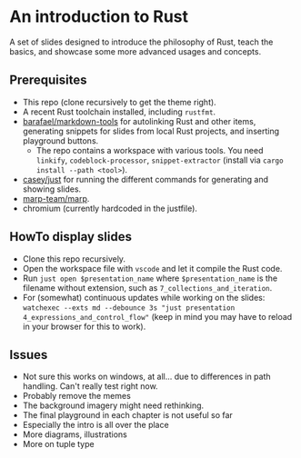# An introduction to Rust

A set of slides designed to introduce the philosophy of Rust, teach the basics, and showcase some more advanced usages and concepts.

## Prerequisites

- This repo (clone recursively to get the theme right).
- A recent Rust toolchain installed, including `rustfmt`.
- [barafael/markdown-tools](https://github.com/barafael/markdown-tools) for autolinking Rust and other items, generating snippets for slides from local Rust projects, and inserting playground buttons.
  - The repo contains a workspace with various tools. You need `linkify`, `codeblock-processor`, `snippet-extractor` (install via `cargo install --path <tool>`).
- [casey/just](https://github.com/casey/just) for running the different commands for generating and showing slides.
- [marp-team/marp](https://github.com/marp-team/marp).
- chromium (currently hardcoded in the justfile).

## HowTo display slides

- Clone this repo recursively.
- Open the workspace file with `vscode` and let it compile the Rust code.
- Run `just open $presentation_name` where `$presentation_name` is the filename without extension, such as `7_collections_and_iteration`.
- For (somewhat) continuous updates while working on the slides: `watchexec --exts md --debounce 3s "just presentation 4_expressions_and_control_flow"` (keep in mind you may have to reload in your browser for this to work).

## Issues

* Not sure this works on windows, at all... due to differences in path handling. Can't really test right now.
* Probably remove the memes
* The background imagery might need rethinking.
* The final playground in each chapter is not useful so far
* Especially the intro is all over the place
* More diagrams, illustrations
* More on tuple type